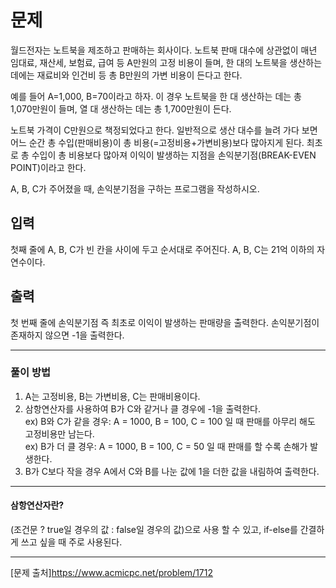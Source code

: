 # 문제

월드전자는 노트북을 제조하고 판매하는 회사이다. 노트북 판매 대수에 상관없이 매년 임대료, 재산세, 보험료, 급여 등 A만원의 고정 비용이 들며, 한 대의 노트북을 생산하는 데에는 재료비와 인건비 등 총 B만원의 가변 비용이 든다고 한다.  

예를 들어 A=1,000, B=70이라고 하자. 이 경우 노트북을 한 대 생산하는 데는 총 1,070만원이 들며, 열 대 생산하는 데는 총 1,700만원이 든다.  

노트북 가격이 C만원으로 책정되었다고 한다. 일반적으로 생산 대수를 늘려 가다 보면 어느 순간 총 수입(판매비용)이 총 비용(=고정비용+가변비용)보다 많아지게 된다. 최초로 총 수입이 총 비용보다 많아져 이익이 발생하는 지점을 손익분기점(BREAK-EVEN POINT)이라고 한다.  

A, B, C가 주어졌을 때, 손익분기점을 구하는 프로그램을 작성하시오.

## 입력

첫째 줄에 A, B, C가 빈 칸을 사이에 두고 순서대로 주어진다. A, B, C는 21억 이하의 자연수이다.

## 출력

첫 번째 줄에 손익분기점 즉 최초로 이익이 발생하는 판매량을 출력한다. 손익분기점이 존재하지 않으면 -1을 출력한다.

---

### 풀이 방법

1. A는 고정비용, B는 가변비용, C는 판매비용이다.
2. 삼항연산자를 사용하여 B가 C와 같거나 클 경우에 -1을 출력한다.  
ex) B와 C가 같을 경우: A = 1000, B = 100, C = 100 일 때 판매를 아무리 해도 고정비용만 남는다.  
ex) B가 더 클 경우: A = 1000, B = 100, C = 50 일 때 판매를 할 수록 손해가 발생한다.  
3. B가 C보다 작을 경우 A에서 C와 B를 나눈 값에 1을 더한 값을 내림하여 출력한다.
---

#### 삼항연산자란?
 (조건문 ? true일 경우의 값 : false일 경우의 값)으로 사용 할 수 있고, if-else를 간결하게 쓰고 싶을 때 주로 사용된다.  

---

[문제 출처]https://www.acmicpc.net/problem/1712